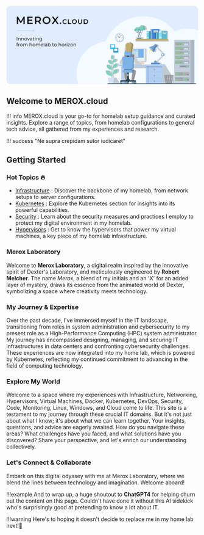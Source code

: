 #  
<img src="images/meroxcloud.png" style="border-radius: 10px;"><br>

## Welcome to MEROX.cloud

!!! info 
    MEROX.cloud is your go-to for homelab setup guidance and curated insights. Explore a range of topics, from homelab configurations to general tech advice, all gathered from my experiences and research.




!!! success
    "Ne supra crepidam sutor iudicaret"


## Getting Started

### Hot Topics :fire:

- [Infrastructure](homelab/infrastructure/) : Discover the backbone of my homelab, from network setups to server configurations.
- [Kubernetes](/homelab/kubernetes) : Explore the Kubernetes section for insights into its powerful capabilities.
- [Security](/homelab/security) : Learn about the security measures and practices I employ to protect my digital environment in my homelab.
- [Hypervisors](/homelab/hypervisors) : Get to know the hypervisors that power my virtual machines, a key piece of my homelab infrastructure.

### Merox Laboratory 

Welcome to **Merox Laboratory**, a digital realm inspired by the innovative spirit of Dexter's Laboratory, and meticulously engineered by **Robert Melcher**. The name *Merox*, a blend of my initials and an 'X' for an added layer of mystery, draws its essence from the animated world of Dexter, symbolizing a space where creativity meets technology.

### My Journey & Expertise 

Over the past decade, I've immersed myself in the IT landscape, transitioning from roles in system administration and cybersecurity to my present role as a High-Performance Computing (HPC) system administrator. My journey has encompassed designing, managing, and securing IT infrastructures in data centers and confronting cybersecurity challenges. These experiences are now integrated into my home lab, which is powered by Kubernetes, reflecting my continued commitment to advancing in the field of computing technology.

### Explore My World 

Welcome to a space where my experiences with Infrastructure, Networking, Hypervisors, Virtual Machines, Docker, Kubernetes, DevOps, Security, Code, Monitoring, Linux, Windows, and Cloud come to life. This site is a testament to my journey through these crucial IT domains. But it's not just about what I know; it's about what we can learn together. Your insights, questions, and advice are eagerly awaited. How do you navigate these areas? What challenges have you faced, and what solutions have you discovered? Share your perspective, and let's enrich our understanding collectively.

### Let's Connect & Collaborate 

Embark on this digital odyssey with me at Merox Laboratory, where we blend the lines between technology and imagination. Welcome aboard!

!!!example
    And to wrap up, a huge shoutout to **ChatGPT4** for helping churn out the content on this page. Couldn't have done it without this AI sidekick who's surprisingly good at pretending to know a lot about IT.


!!!warning
    Here's to hoping it doesn't decide to replace me in my home lab next!👀

